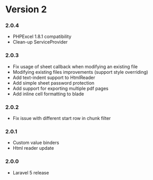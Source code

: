 # Version 2

### 2.0.4
- PHPExcel 1.8.1 compatibility
- Clean-up ServiceProvider

### 2.0.3
- Fix usage of sheet callback when modifying an existing file
- Modifying existing files improvements (support style overriding)
- Add text-indent support to HtmlReader
- Add simple sheet password protection
- Add support for exporting multiple pdf pages
- Add inline cell formatting to blade

### 2.0.2
- Fix issue with different start row in chunk filter

### 2.0.1
- Custom value binders
- Html reader update

### 2.0.0
- Laravel 5 release
